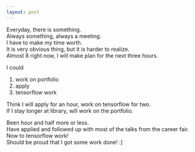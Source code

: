 ```yaml
---
layout: post
---
```


Everyday, there is something.  
Always something, always a meeting.  
I have to make my time worth.  
It is very obvious thing, but it is harder to realize.  
Almost 8 right now, I will make plan for the next three hours.  
  

I could
  1. work on portfolio
  2. apply
  3. tensorflow work

Think I will apply for an hour, work on tensorflow for two.  
If I stay longer at library, will work on the portfolio.  
  

Been hour and half more or less.  
Have applied and followed up with most of the talks from the career fair.  
Now to tensorflow work!  
Should be proud that I got some work done! :]